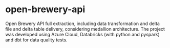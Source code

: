# open-brewery-api
Open Brewery API full extraction, including  data transformation and delta file and delta table delivery, considering medallion architecture. The project was developed using Azure Cloud, Databricks (with python and pyspark) and dbt for data quality tests. 
